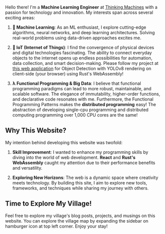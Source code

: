 Hello there! I'm a **Machine Learning Engineer** at <a href="https://thinkingmachin.es/" target="_blank" rel="noopener noreferrer">Thinking Machines</a> with a passion for technology and innovation. My interests span across several exciting areas:

1. **🤖 Machine Learning**: As an ML enthusiast, I explore cutting-edge algorithms, neural networks, and deep learning architectures. Solving real-world problems using data-driven approaches excites me. 

2. **🦾 IoT (Internet of Things)**: I find the convergence of physical devices and digital technologies fascinating. The ability to connect everyday objects to the internet opens up endless possibilities for automation, data collection, and smart decision-making. Please follow my project at <a href="https://yolo.crypto-bot-gcp.trade" target="_blank" rel="noopener noreferrer">this web application</a> for Object Detection with YOLOv8 rendering on client-side (your browser) using Rust's WebAssembly!

3. **λ Functional Programming & Big Data**: I believe that functional programming paradigms can lead to more robust, maintainable, and scalable software. The elegance of immutability, higher-order functions, and declarative code resonates with me. Furthermore, the Functional Programming Patterns makes the **distributed programming** easy! The abstraction of developing single-cpu programming and distributed computing programming over 1,000 CPU cores are the same!


## Why This Website?

My intention behind developing this website was twofold:

1. **Skill Improvement**: I wanted to enhance my programming skills by diving into the world of web development. **React** and **Rust's WebAssembly** caught my attention due to their performance benefits and versatility.

2. **Exploring New Horizons**: The web is a dynamic space where creativity meets technology. By building this site, I aim to explore new tools, frameworks, and techniques while sharing my journey with others.

## Time to Explore My Village!

Feel free to explore my village's blog posts, projects, and musings on this website. You can explore the village map by expanding the sidebar on hamburger icon at top left corner. Enjoy your stay!
